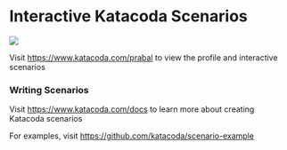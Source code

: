 # Interactive Katacoda Scenarios

[![](http://shields.katacoda.com/katacoda/prabal/count.svg)](https://www.katacoda.com/prabal "Get your profile on Katacoda.com")

Visit https://www.katacoda.com/prabal to view the profile and interactive scenarios

### Writing Scenarios
Visit https://www.katacoda.com/docs to learn more about creating Katacoda scenarios

For examples, visit https://github.com/katacoda/scenario-example
